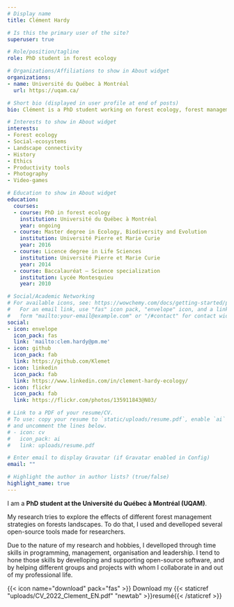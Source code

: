 ```yaml
---
# Display name
title: Clément Hardy

# Is this the primary user of the site?
superuser: true

# Role/position/tagline
role: PhD student in forest ecology

# Organizations/Affiliations to show in About widget
organizations:
- name: Université du Québec à Montréal
  url: https://uqam.ca/

# Short bio (displayed in user profile at end of posts)
bio: Clément is a PhD student working on forest ecology, forest management, spatially explicit modelling and functional connectivity. He's also interested in history, ethics, productivity tools, video-games and photography.

# Interests to show in About widget
interests:
- Forest ecology
- Social-ecosystems
- Landscape connectivity
- History
- Ethics
- Productivity tools
- Photography
- Video-games

# Education to show in About widget
education:
  courses:
  - course: PhD in forest ecology
    institution: Université du Québec à Montréal
    year: ongoing
  - course: Master degree in Ecology, Biodiversity and Evolution
    institution: Université Pierre et Marie Curie
    year: 2016
  - course: Licence degree in Life Sciences
    institution: Université Pierre et Marie Curie
    year: 2014
  - course: Baccalauréat – Science specialization
    institution: Lycée Montesquieu
    year: 2010

# Social/Academic Networking
# For available icons, see: https://wowchemy.com/docs/getting-started/page-builder/#icons
#   For an email link, use "fas" icon pack, "envelope" icon, and a link in the
#   form "mailto:your-email@example.com" or "/#contact" for contact widget.
social:
- icon: envelope
  icon_pack: fas
  link: 'mailto:clem.hardy@pm.me'
- icon: github
  icon_pack: fab
  link: https://github.com/Klemet
- icon: linkedin
  icon_pack: fab
  link: https://www.linkedin.com/in/clement-hardy-ecology/
- icon: flickr
  icon_pack: fab
  link: https://flickr.com/photos/135911843@N03/

# Link to a PDF of your resume/CV.
# To use: copy your resume to `static/uploads/resume.pdf`, enable `ai` icons in `params.toml`, 
# and uncomment the lines below.
# - icon: cv
#   icon_pack: ai
#   link: uploads/resume.pdf

# Enter email to display Gravatar (if Gravatar enabled in Config)
email: ""

# Highlight the author in author lists? (true/false)
highlight_name: true
---
```


I am a **PhD student at the Université du Québec à Montréal (UQAM)**.

My research tries to explore the effects of different forest management strategies on forests landscapes. To do that, I used and develloped several open-source tools made for researchers.

Due to the nature of my research and hobbies, I develloped through time skills in programming, management, organisation and leadership. I tend to hone those skills by develloping and supporting open-source software, and by helping different groups and projects with whom I collaborate in and out of my professional life. 

{{< icon name="download" pack="fas" >}} Download my {{< staticref "uploads/CV_2022_Clement_EN.pdf" "newtab" >}}resumé{{< /staticref >}}
